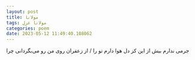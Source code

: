 ```yaml
---
layout: post
title: مولانا
tags: مولانا غزل
categories: poem
date: 2023-05-12 11:49:40.108062
---
```


جرمی ندارم بیش از این کز دل هوا دارم تو را / از زعفران روی من رو می‌بگردانی چرا